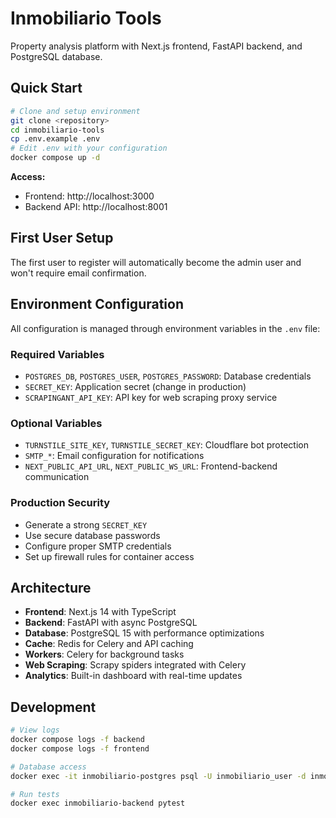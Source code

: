 # Inmobiliario Tools

Property analysis platform with Next.js frontend, FastAPI backend, and PostgreSQL database.

## Quick Start

```bash
# Clone and setup environment
git clone <repository>
cd inmobiliario-tools
cp .env.example .env
# Edit .env with your configuration
docker compose up -d
```

**Access:**
- Frontend: http://localhost:3000
- Backend API: http://localhost:8001

## First User Setup

The first user to register will automatically become the admin user and won't require email confirmation.

## Environment Configuration

All configuration is managed through environment variables in the `.env` file:

### Required Variables
- `POSTGRES_DB`, `POSTGRES_USER`, `POSTGRES_PASSWORD`: Database credentials
- `SECRET_KEY`: Application secret (change in production)
- `SCRAPINGANT_API_KEY`: API key for web scraping proxy service

### Optional Variables
- `TURNSTILE_SITE_KEY`, `TURNSTILE_SECRET_KEY`: Cloudflare bot protection
- `SMTP_*`: Email configuration for notifications
- `NEXT_PUBLIC_API_URL`, `NEXT_PUBLIC_WS_URL`: Frontend-backend communication

### Production Security
- Generate a strong `SECRET_KEY`
- Use secure database passwords
- Configure proper SMTP credentials
- Set up firewall rules for container access

## Architecture

- **Frontend**: Next.js 14 with TypeScript
- **Backend**: FastAPI with async PostgreSQL
- **Database**: PostgreSQL 15 with performance optimizations
- **Cache**: Redis for Celery and API caching
- **Workers**: Celery for background tasks
- **Web Scraping**: Scrapy spiders integrated with Celery
- **Analytics**: Built-in dashboard with real-time updates

## Development

```bash
# View logs
docker compose logs -f backend
docker compose logs -f frontend

# Database access
docker exec -it inmobiliario-postgres psql -U inmobiliario_user -d inmobiliario_db

# Run tests
docker exec inmobiliario-backend pytest
```